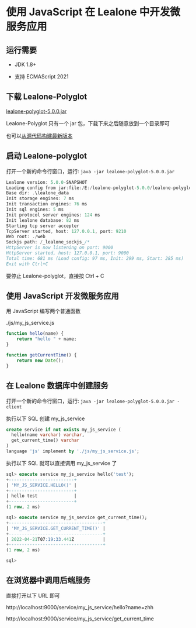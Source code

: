 # 使用 JavaScript 在 Lealone 中开发微服务应用

## 运行需要

* JDK 1.8+

* 支持 ECMAScript 2021


## 下载 Lealone-Polyglot

[lealone-polyglot-5.0.0.jar](https://github.com/lealone/Lealone-Docs/releases/download/lealone-docs-1.0.0/lealone-polyglot-5.0.0.jar)

Lealone-Polyglot 只有一个 jar 包，下载下来之后随意放到一个目录即可

也可以[从源代码构建最新版本](https://github.com/lealone/Lealone-Plugins/tree/master/service)


## 启动 Lealone-polyglot

打开一个新的命令行窗口，运行: `java -jar lealone-polyglot-5.0.0.jar`

```java
Lealone version: 5.0.0-SNAPSHOT
Loading config from jar:file:/E:/lealone-polyglot-5.0.0/lealone-polyglot-5.0.0.jar!/lealone.yaml
Base dir: .\lealone_data
Init storage engines: 7 ms
Init transaction engines: 76 ms
Init sql engines: 5 ms
Init protocol server engines: 124 ms
Init lealone database: 82 ms
Starting tcp server accepter
TcpServer started, host: 127.0.0.1, port: 9210
Web root: ./web
Sockjs path: /_lealone_sockjs_/*
HttpServer is now listening on port: 9000
HttpServer started, host: 127.0.0.1, port: 9000
Total time: 681 ms (Load config: 97 ms, Init: 299 ms, Start: 285 ms)
Exit with Ctrl+C
```

要停止 Lealone-polyglot，直接按 Ctrl + C


## 使用 JavaScript 开发微服务应用

用 JavaScript 编写两个普通函数

./js/my_js_service.js

```JavaScript
function hello(name) {
    return "hello " + name;
}

function getCurrentTime() {
    return new Date();
}
```

## 在 Lealone 数据库中创建服务

打开一个新的命令行窗口，运行: `java -jar lealone-polyglot-5.0.0.jar -client`

执行以下 SQL 创建 my_js_service

```sql
create service if not exists my_js_service (
  hello(name varchar) varchar,
  get_current_time() varchar
)
language 'js' implement by './js/my_js_service.js';
```

执行以下 SQL 就可以直接调用 my_js_service 了

```sql
sql> execute service my_js_service hello('test');
+-------------------------+
| 'MY_JS_SERVICE.HELLO()' |
+-------------------------+
| hello test              |
+-------------------------+
(1 row, 2 ms)

sql> execute service my_js_service get_current_time();
+------------------------------------+
| 'MY_JS_SERVICE.GET_CURRENT_TIME()' |
+------------------------------------+
| 2022-04-21T07:19:33.441Z           |
+------------------------------------+
(1 row, 2 ms)

sql>
```

## 在浏览器中调用后端服务

直接打开以下 URL 即可

http://localhost:9000/service/my_js_service/hello?name=zhh

http://localhost:9000/service/my_js_service/get_current_time
